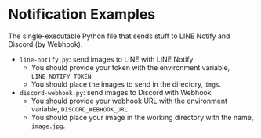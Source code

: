 # Notification Examples

The single-executable Python file that sends stuff to LINE Notify and Discord (by Webhook).

- `line-notify.py`: send images to LINE with LINE Notify
  - You should provide your token with the environment variable, `LINE_NOTIFY_TOKEN`.
  - You should place the images to send in the directory, `imgs`.
- `discord-webhook.py`: send images to Discord with Webhook
  - You should provide your webhook URL with the environment variable, `DISCORD_WEBHOOK_URL`.
  - You should place your image in the working directory with the name, `image.jpg`.
